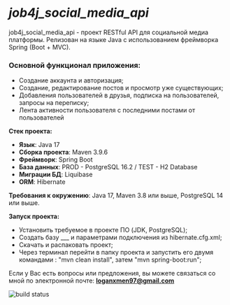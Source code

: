 # *job4j_social_media_api*

job4j_social_media_api - проект RESTful API для социальной медиа платформы. Релизован на языке Java с использованием фреймворка
Spring (Boot + MVC).

### Основной функционал приложения:
-  Создание аккаунта и авторизация;
-  Создание, редактирование постов и просмотр уже существующих;
-  Добавления пользователей в друзья, подписка на пользователей, запросы на переписку;
-  Лента активности пользователя с последними постами от пользователей

**Стек проекта:**
- **Язык**: Java 17
- **Сборка проекта**: Maven 3.9.6
- **Фреймворк**: Spring Boot
- **База данных**: PROD - PostgreSQL 16.2 / TEST - H2 Database
- **Миграции БД**: Liquibase
- **ORM**: Hibernate

**Требования к окружению**: Java 17, Maven 3.8 или выше, PostgreSQL 14 или выше.

**Запуск проекта:**

- Установить требуемое в проекте ПО (JDK, PostgreSQL);
- Создать базу ___ и параметрами подключения из hibernate.cfg.xml;
- Скачать и распаковать проект;
- Через терминал перейти в папку проекта и запустить его двумя командами : "mvn clean install", затем "mvn spring-boot:run";

Если у Вас есть вопросы или предложения, вы можете связаться со мной по электронной почте: **loganxmen97@gmail.com**

![build status](https://github.com/XLoganxmenX/job4j_social_media_api/actions/workflows/maven.yml/badge.svg)